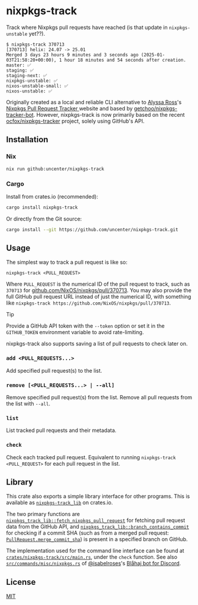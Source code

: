 # nixpkgs-track

Track where Nixpkgs pull requests have reached (is that update in `nixpkgs-unstable` yet??).

```console
$ nixpkgs-track 370713
[370713] helix: 24.07 -> 25.01
Merged 3 days 23 hours 9 minutes and 3 seconds ago (2025-01-03T21:58:20+00:00), 1 hour 18 minutes and 54 seconds after creation.
master: ✅
staging: ✅
staging-next: ✅
nixpkgs-unstable: ✅
nixos-unstable-small: ✅
nixos-unstable: ✅
```

Originally created as a local and reliable CLI alternative to [Alyssa Ross](https://alyssa.is/)'s [Nixpkgs Pull Request Tracker
](https://nixpk.gs/pr-tracker.html) website and based by [getchoo/nixpkgs-tracker-bot](https://github.com/getchoo/nixpkgs-tracker-bot). However, nixpkgs-track is now primarily based on the recent [ocfox/nixpkgs-tracker](https://github.com/ocfox/nixpkgs-tracker) project, solely using GitHub's API.

## Installation

### Nix

```
nix run github:uncenter/nixpkgs-track
```

### Cargo

Install from crates.io (recommended):

```sh
cargo install nixpkgs-track
```

Or directly from the Git source:

```sh
cargo install --git https://github.com/uncenter/nixpkgs-track.git
```

## Usage

The simplest way to track a pull request is like so:

```
nixpkgs-track <PULL_REQUEST>
```

Where `PULL_REQUEST` is the numerical ID of the pull request to track, such as `370713` for [github.com/NixOS/nixpkgs/pull/370713](https://togithub.com/NixOS/nixpkgs/pull/370713). You may also provide the full GitHub pull request URL instead of just the numerical ID, with something like `nixpkgs-track https://github.com/NixOS/nixpkgs/pull/370713`.

> [!TIP]
> Provide a GitHub API token with the `--token` option or set it in the `GITHUB_TOKEN` environment variable to avoid rate-limiting.

nixpkgs-track also supports saving a list of pull requests to check later on.

### `add <PULL_REQUESTS...>`

Add specified pull request(s) to the list.

### `remove [<PULL_REQUESTS...> | --all]`

Remove specified pull request(s) from the list. Remove all pull requests from the list with `--all`.

### `list`

List tracked pull requests and their metadata.

### `check`

Check each tracked pull request. Equivalent to running `nixpkgs-track <PULL_REQUEST>` for each pull request in the list.

## Library

This crate also exports a simple library interface for other programs. This is available as [`nixpkgs-track_lib`](https://crates.io/crates/nixpkgs-track_lib) on crates.io.

The two primary functions are [`nixpkgs_track_lib::fetch_nixpkgs_pull_request`](https://docs.rs/nixpkgs-track_lib/0.2.0/nixpkgs_track_lib/fn.fetch_nixpkgs_pull_request.html) for fetching pull request data from the GitHub API, and [`nixpkgs_track_lib::branch_contains_commit`](https://docs.rs/nixpkgs-track_lib/0.2.0/nixpkgs_track_lib/fn.branch_contains_commit.html) for checking if a commit SHA (such as from a merged pull request: [`PullRequest.merge_commit_sha`](https://docs.rs/nixpkgs-track_lib/0.2.0/nixpkgs_track_lib/struct.PullRequest.html#structfield.merge_commit_sha)) is present in a specified branch on GitHub.

The implementation used for the command line interface can be found at [`crates/nixpkgs-track/src/main.rs`](crates/nixpkgs-track/src/main.rs), under the `check` function. See also [`src/commands/misc/nixpkgs.rs`](https://github.com/isabelroses/blahaj/blob/main/src/commands/misc/nixpkgs.rs) of [@isabelroses](https://github.com/isabelroses)'s [Blåhaj bot for Discord](https://github.com/isabelroses/blahaj).

## License

[MIT](LICENSE)
